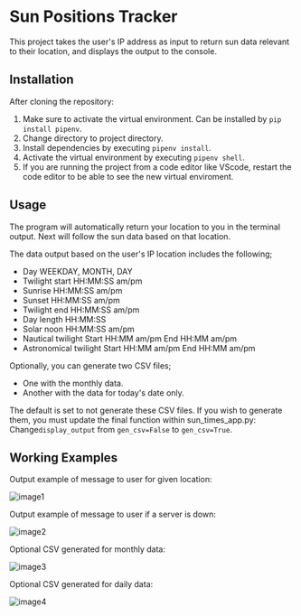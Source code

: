 # Sun Positions Tracker
This project takes the user's IP address as input to return sun data relevant to their location, and displays the output to the console.

## Installation
After cloning the repository:
1. Make sure to activate the virtual environment. Can be installed by `pip install pipenv`.
2. Change directory to project directory.
3. Install dependencies by executing `pipenv install`.
4. Activate the virtual environment by executing `pipenv shell`.
5. If you are running the project from a code editor like VScode, restart the code editor to be able to see the new virtual enviroment. 

## Usage
The program will automatically return your location to you in the terminal output.
Next will follow the sun data based on that location.

The data output based on the user's IP location includes the following;
- Day                             WEEKDAY, MONTH, DAY 
- Twilight start                  HH:MM:SS am/pm
- Sunrise                         HH:MM:SS am/pm
- Sunset                          HH:MM:SS am/pm
- Twilight end                    HH:MM:SS am/pm
- Day length                      HH:MM:SS
- Solar noon                      HH:MM:SS am/pm
- Nautical twilight       Start   HH:MM am/pm
                          End     HH:MM am/pm
- Astronomical twilight   Start   HH:MM am/pm
                          End     HH:MM am/pm
                          
Optionally, you can generate two CSV files;
  - One with the monthly data.
  - Another with the data for today's date only.

The default is set to not generate these CSV files. If you wish to generate them, you must update the final function within sun_times_app.py:
  Change`display_output` from `gen_csv=False` to `gen_csv=True`.
                          
## Working Examples

Output example of message to user for given location:

![image1](https://user-images.githubusercontent.com/124433926/224357845-a95d3749-6ed4-4c1d-b648-d1418db46a36.png)

Output example of message to user if a server is down:

![image2](https://user-images.githubusercontent.com/124433926/224357877-97e1d354-9782-42bf-b1f3-ee50ea1b0d29.png)

Optional CSV generated for monthly data:

![image3](https://user-images.githubusercontent.com/124433926/224357901-1bd2e4d3-9e11-44b1-8875-ff70dd143ef9.png)

Optional CSV generated for daily data:

![image4](https://user-images.githubusercontent.com/124433926/224357932-13fc9f07-c085-4d9b-9231-d8fad81225d1.png)


